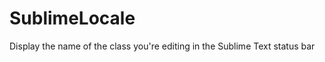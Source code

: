 SublimeLocale
=============

Display the name of the class you're editing in the Sublime Text status bar
